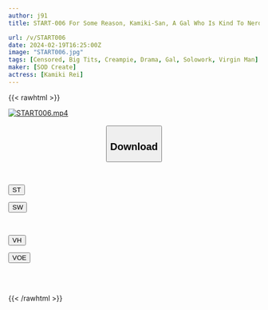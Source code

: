 ```yaml
---
author: j91
title: START-006 For Some Reason, Kamiki-San, A Gal Who Is Kind To Nerds, Likes Me…From The Day I Was Forcibly Brushed Over By Her, I Was At The Mercy Of This Sweet Little Devil With A Smiling Face, And My Cock And Heart Were Both In My Hands. Rei Kamiki [Nuku With Overwhelming 4k Video! ]

url: /v/START006
date: 2024-02-19T16:25:00Z
image: "START006.jpg"
tags: [Censored, Big Tits, Creampie, Drama, Gal, Solowork, Virgin Man]
maker: [SOD Create]
actress: [Kamiki Rei]
---
```



{{< rawhtml >}}

<div class="video" data-videoid="VxJkwlW7wyiKGL4">
    <a href="javascript:;">
        <img src="/v/START006/START006.jpg" width="WIDTH" height="HEIGHT" alt="START006.mp4" loading="lazy">
    </a>
</div>

<script type="text/javascript" src="https://j91.asia/asset/on-demand-st.js"></script>

<br>
  <link rel="stylesheet" href="https://j91.asia/asset/bs5.css">
  
  <center>
  <button class="btn btn-primary" type="button" data-bs-toggle="collapse" data-bs-target=".multi-collapse" aria-expanded="false" aria-controls="multiCollapseExample1 multiCollapseExample2"><h2>Download</h2></button></center>
</p>
<div class="row">
  <div class="col">
    <div class="collapse multi-collapse" id="multiCollapseExample1">
      <div class="card card-body">
	      	      <br>
<div class="buttons">  
<p><a href="https://streamtape.to/v/VxJkwlW7wyiKGL4" target="_blank"><button class="btn-hover color-3"><i class="fa fa-download"></i> ST</button></a></p>
<p><a href="https://cdnwish.com/9quyt01pomg9" target="_blank"><button class="btn-hover color-2"><i class="fa fa-download"></i> SW</button></a></p></div>
    </div>
  </div>
</div>
  <div class="col">
    <div class="collapse multi-collapse" id="multiCollapseExample2">
      <div class="card card-body">
	      <br>
<div class="buttons">
<p><a href="https://vidhidepro.com/f/p8a9q4sa8lxt"><button class="btn-hover color-9"><i class="fa fa-download"></i> VH</button></a></p>
<p><a href="https://voe.sx/zcsqexpxh34t"><button class="btn-hover color-8"><i class="fa fa-download"></i> VOE</button></a></p></div>
<br><br>
      </div>
    </div>
  </div>
</div>

{{< /rawhtml >}}